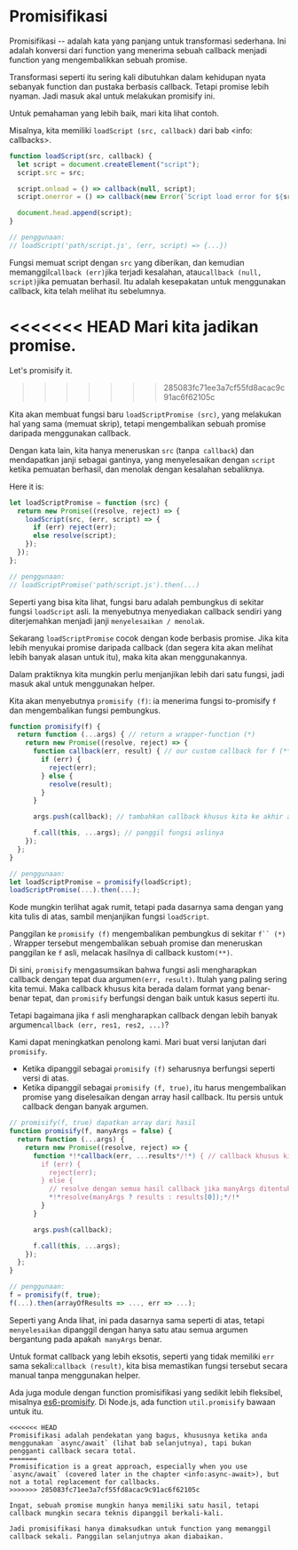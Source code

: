 # Promisifikasi

Promisifikasi -- adalah kata yang panjang untuk transformasi sederhana. Ini adalah konversi dari function yang menerima sebuah callback menjadi function yang mengembalikkan sebuah promise.

Transformasi seperti itu sering kali dibutuhkan dalam kehidupan nyata sebanyak function dan pustaka berbasis callback. Tetapi promise lebih nyaman. Jadi masuk akal untuk melakukan promisify ini.

Untuk pemahaman yang lebih baik, mari kita lihat contoh.

Misalnya, kita memiliki `loadScript (src, callback)` dari bab <info: callbacks>.

```js run
function loadScript(src, callback) {
  let script = document.createElement("script");
  script.src = src;

  script.onload = () => callback(null, script);
  script.onerror = () => callback(new Error(`Script load error for ${src}`));

  document.head.append(script);
}

// penggunaan:
// loadScript('path/script.js', (err, script) => {...})
```

Fungsi memuat script dengan `src` yang diberikan, dan kemudian memanggil` callback (err) `jika terjadi kesalahan, atau` callback (null, script) `jika pemuatan berhasil. Itu adalah kesepakatan untuk menggunakan callback, kita telah melihat itu sebelumnya.

<<<<<<< HEAD
Mari kita jadikan promise.
=======
Let's promisify it.
>>>>>>> 285083fc71ee3a7cf55fd8acac9c91ac6f62105c

Kita akan membuat fungsi baru `loadScriptPromise (src)`, yang melakukan hal yang sama (memuat skrip), tetapi mengembalikan sebuah promise daripada menggunakan callback.

Dengan kata lain, kita hanya meneruskan `src` (tanpa` callback`) dan mendapatkan janji sebagai gantinya, yang menyelesaikan dengan `script` ketika pemuatan berhasil, dan menolak dengan kesalahan sebaliknya.

Here it is:
```js
let loadScriptPromise = function (src) {
  return new Promise((resolve, reject) => {
    loadScript(src, (err, script) => {
      if (err) reject(err);
      else resolve(script);
    });
  });
};

// penggunaan:
// loadScriptPromise('path/script.js').then(...)
```

Seperti yang bisa kita lihat, fungsi baru adalah pembungkus di sekitar fungsi `loadScript` asli. Ia menyebutnya menyediakan callback sendiri yang diterjemahkan menjadi janji `menyelesaikan / menolak`.

Sekarang `loadScriptPromise` cocok dengan kode berbasis promise. Jika kita lebih menyukai promise daripada callback (dan segera kita akan melihat lebih banyak alasan untuk itu), maka kita akan menggunakannya.

Dalam praktiknya kita mungkin perlu menjanjikan lebih dari satu fungsi, jadi masuk akal untuk menggunakan helper.

Kita akan menyebutnya `promisify (f)`: ia menerima fungsi to-promisify `f` dan mengembalikan fungsi pembungkus.

```js
function promisify(f) {
  return function (...args) { // return a wrapper-function (*)
    return new Promise((resolve, reject) => {
      function callback(err, result) { // our custom callback for f (**)
        if (err) {
          reject(err);
        } else {
          resolve(result);
        }
      }

      args.push(callback); // tambahkan callback khusus kita ke akhir argumen f

      f.call(this, ...args); // panggil fungsi aslinya
    });
  };
}

// penggunaan:
let loadScriptPromise = promisify(loadScript);
loadScriptPromise(...).then(...);
```


Kode mungkin terlihat agak rumit, tetapi pada dasarnya sama dengan yang kita tulis di atas, sambil menjanjikan fungsi `loadScript`.

Panggilan ke `promisify (f)` mengembalikan pembungkus di sekitar `f`` (*) `. Wrapper tersebut mengembalikan sebuah promise dan meneruskan panggilan ke `f` asli, melacak hasilnya di callback kustom` (**) `.

Di sini, `promisify` mengasumsikan bahwa fungsi asli mengharapkan callback dengan tepat dua argumen` (err, result) `. Itulah yang paling sering kita temui. Maka callback khusus kita berada dalam format yang benar-benar tepat, dan `promisify` berfungsi dengan baik untuk kasus seperti itu.


Tetapi bagaimana jika `f` asli mengharapkan callback dengan lebih banyak argumen` callback (err, res1, res2, ...) `?

Kami dapat meningkatkan penolong kami. Mari buat versi lanjutan dari `promisify`.

- Ketika dipanggil sebagai `promisify (f)` seharusnya berfungsi seperti versi di atas.
- Ketika dipanggil sebagai `promisify (f, true)`, itu harus mengembalikan promise yang diselesaikan dengan array hasil callback. Itu persis untuk callback dengan banyak argumen.

```js
// promisify(f, true) dapatkan array dari hasil
function promisify(f, manyArgs = false) {
  return function (...args) {
    return new Promise((resolve, reject) => {
      function *!*callback(err, ...results*/!*) { // callback khusus kita untuk f
        if (err) {
          reject(err);
        } else {
          // resolve dengan semua hasil callback jika manyArgs ditentukan
          *!*resolve(manyArgs ? results : results[0]);*/!*
        }
      }

      args.push(callback);

      f.call(this, ...args);
    });
  };
}

// penggunaan:
f = promisify(f, true);
f(...).then(arrayOfResults => ..., err => ...);
```

Seperti yang Anda lihat, ini pada dasarnya sama seperti di atas, tetapi `menyelesaikan` dipanggil dengan hanya satu atau semua argumen bergantung pada apakah` manyArgs` benar.

Untuk format callback yang lebih eksotis, seperti yang tidak memiliki `err` sama sekali:` callback (result) `, kita bisa memastikan fungsi tersebut secara manual tanpa menggunakan helper.

Ada juga module dengan function promisifikasi yang sedikit lebih fleksibel, misalnya [es6-promisify](https://github.com/digitaldesignlabs/es6-promisify). Di Node.js, ada function `util.promisify` bawaan untuk itu.

```smart
<<<<<<< HEAD
Promisifikasi adalah pendekatan yang bagus, khususnya ketika anda menggunakan `async/await` (lihat bab selanjutnya), tapi bukan pengganti callback secara total.
=======
Promisification is a great approach, especially when you use `async/await` (covered later in the chapter <info:async-await>), but not a total replacement for callbacks.
>>>>>>> 285083fc71ee3a7cf55fd8acac9c91ac6f62105c

Ingat, sebuah promise mungkin hanya memiliki satu hasil, tetapi callback mungkin secara teknis dipanggil berkali-kali.

Jadi promisifikasi hanya dimaksudkan untuk function yang memanggil callback sekali. Panggilan selanjutnya akan diabaikan.
```
